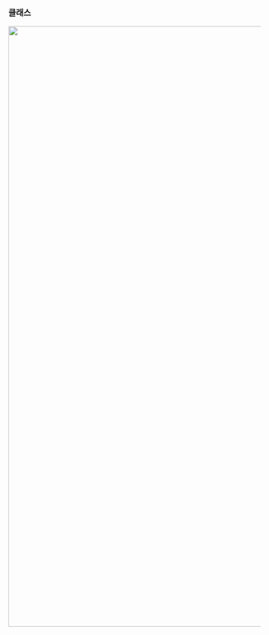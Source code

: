 ### 클래스

<img src="https://user-images.githubusercontent.com/114986832/211472153-8155c98e-8f14-4bda-b08b-d591bef024c6.png" width="800" height="1200"/>